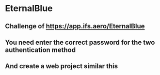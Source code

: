# EternalBlue

## Challenge of https://app.ifs.aero/EternalBlue

## You need enter the correct password for the two authentication method
## And create a web project similar this
